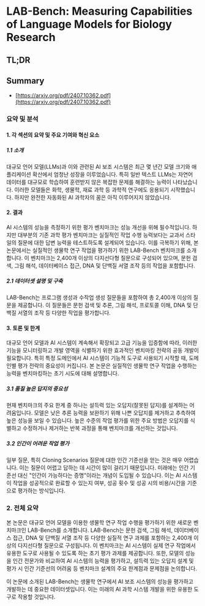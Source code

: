 # LAB-Bench: Measuring Capabilities of Language Models for Biology Research
## TL;DR
## Summary
- [https://arxiv.org/pdf/2407.10362.pdf](https://arxiv.org/pdf/2407.10362.pdf)

### 요약 및 분석

#### 1. 각 섹션의 요약 및 주요 기여와 혁신 요소

##### 1.1 소개
대규모 언어 모델(LLMs)과 이와 관련된 AI 보조 시스템은 최근 몇 년간 모델 크기와 애플리케이션 확산에서 엄청난 성장을 이루었습니다. 특히 일반 텍스트 LLMs는 자연어 데이터를 대규모로 학습하여 훈련받지 않은 복잡한 문제를 해결하는 능력이 나타났습니다. 이러한 모델들은 화학, 생물학, 재료 과학 등 과학적 연구에도 응용되기 시작했습니다. 하지만 완전한 자동화된 AI 과학자의 꿈은 아직 이루어지지 않았습니다.

#### 2. 결과
AI 시스템의 성능을 측정하기 위한 평가 벤치마크는 성능 개선을 위해 필수적입니다. 하지만 대부분의 기존 과학 평가 벤치마크는 실질적인 작업 수행 능력보다는 교과서 스타일의 질문에 대한 답변 능력을 테스트하도록 설계되어 있습니다. 이를 극복하기 위해, 본 논문에서는 실질적인 생물학 연구 작업을 평가하기 위한 LAB-Bench 벤치마크를 소개합니다. 이 벤치마크는 2,400개 이상의 다지선다형 질문으로 구성되어 있으며, 문헌 검색, 그림 해석, 데이터베이스 접근, DNA 및 단백질 서열 조작 등의 작업을 포함합니다.

##### 2.1 데이터셋 설명 및 구축
LAB-Bench는 프로그램 생성과 수작업 생성 질문들을 포함하여 총 2,400개 이상의 질문을 제공합니다. 이 질문들은 문헌 검색 및 추론, 그림 해석, 프로토콜 이해, DNA 및 단백질 서열의 조작 등 다양한 작업을 평가합니다.

#### 3. 토론 및 한계
대규모 언어 모델과 AI 시스템이 계속해서 확장되고 고급 기능을 입증함에 따라, 이러한 기능을 모니터링하고 개발 영역을 식별하기 위한 효과적인 벤치마킹 전략의 공동 개발이 필요합니다. 특히 특정 도메인에서 AI 시스템이 기능적 도구로 사용되기 시작할 때, 도메인별 평가 전략의 중요성이 커집니다. 본 논문은 실질적인 생물학 연구 작업을 수행하는 능력을 벤치마킹하는 초기 시도에 대해 설명합니다.

##### 3.1 품질 높은 답지의 중요성
현재 벤치마크의 주요 한계 중 하나는 설득력 있는 오답지(잘못된 답지)를 설계하는 어려움입니다. 모델은 낮은 추론 능력을 보완하기 위해 나쁜 오답지를 제거하고 추측하여 높은 성능을 보일 수 있습니다. 높은 수준의 작업 평가를 위한 주요 방법은 오답지를 식별하고 수정하거나 제거하는 반복 과정을 통해 벤치마크를 개선하는 것입니다.

##### 3.2 인간이 어려운 작업 평가
일부 질문, 특히 Cloning Scenarios 질문에 대한 인간 기준선을 얻는 것은 매우 어렵습니다. 이는 질문이 어렵고 답하는 데 시간이 많이 걸리기 때문입니다. 미래에는 인간 기준선 대신 "인간이 가능하다는 증명"이라는 개념이 도입될 수 있습니다. 이는 AI 시스템이 작업을 성공적으로 완료할 수 있는지 여부, 성공 횟수 및 성공 시의 비용/시간을 기준으로 평가하는 방식입니다.

### 2. 전체 요약
본 논문은 대규모 언어 모델을 이용한 생물학 연구 작업 수행을 평가하기 위한 새로운 벤치마크인 LAB-Bench를 소개합니다. LAB-Bench는 문헌 검색, 그림 해석, 데이터베이스 접근, DNA 및 단백질 서열 조작 등 다양한 실질적 연구 과제를 포함하는 2,400개 이상의 다지선다형 질문으로 구성됩니다. 이 벤치마크는 AI 시스템이 실제 연구 작업에서 유용한 도구로 사용될 수 있도록 하는 초기 평가 과제를 제공합니다. 또한, 모델의 성능을 인간 전문가와 비교하여 AI 시스템의 능력을 평가하고, 설득력 있는 오답지 설계 및 평가 시 인간 기준선의 어려움 등 벤치마크 설계의 주요 한계점과 문제점을 논의합니다. 

이 논문에 소개된 LAB-Bench는 생물학 연구에서 AI 보조 시스템의 성능을 평가하고 개발하는 데 중요한 데이터셋입니다. 이는 미래의 AI 과학 시스템 개발을 위한 유용한 도구로 작용할 것입니다.